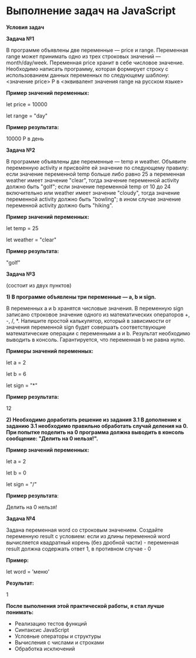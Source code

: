 # Выполнение задач на JavaScript

**Условия задач**

**Задача №1**

В программе объявлены две переменные — price и range. Переменная range может принимать одно из трех строковых значений — month/day/week. Переменная price хранит в себе числовое значение. Необходимо написать программу, которая формирует строку с использованием данных переменных по следующему шаблону: 
<значение price> Р в <эквивалент значения range на русском языке> 

**Пример значений переменных:**

let price = 10000 

let range = "day" 

**Пример результата:**

10000 Р в день

**Задача №2**

В программе объявлены две переменные — temp и weather. Объявите переменную activity и присвойте ей значение по следующему правилу: если значение переменной temp больше либо равно 25 a переменная weather имеет значение "clear", тогда значение переменной activity должно быть "golf"; если значение переменной temp от 10 до 24 включительно или weather имеет значение "cloudy", тогда значение переменной activity должно быть "bowling"; в ином случае значение переменной activity должно быть "hiking". 
 
**Пример значений переменных:**

let temp = 25 

let weather = "clear" 

 
**Пример результата:**

"golf"

**Задача №3**

(состоит из двух пунктов)

**1) В программе объявлены три переменные — a, b и sign.**

В переменных a и b хранятся числовые значения. В переменную sign записано строковое значение одного из математических операторов +, -, /, *. Напишите простой калькулятор, который в зависимости от значения переменной sign будет совершать соответствующие математические операции с переменными a и b. 
Результат необходимо выводить в консоль. Гарантируется, что переменная b не равна нулю. 
 
**Примеры значений переменных:**

let a = 2 

let b = 6 

let sign = "*" 

 
**Пример результата:** 

12

**2) Необходимо доработать решение из задания 3.1 В дополнение к заданию 3.1 необходимо правильно обработать случай деления на 0. При попытке поделить на 0 программа должна выводить в консоль сообщение: "Делить на 0 нельзя!".** 

**Пример значений переменных:** 

let a = 2 

let b = 0 

let sign = "/" 

 
**Пример результата**: 

Делить на 0 нельзя!

**Задача №4**

Задана переменная word со строковым значением. Создайте переменную result с условием: если из длины переменной word вычисляется квадратный корень (без дробной части) - переменная result должна содержать ответ 1, в противном случае - 0 
 
**Пример:**

let word = 'меню' 

**Результат:** 

1


**После выполнения этой практической работы, я стал лучше понимать:**
- Реализацию тестов функций
- Синтаксис JavaScript
- Условные операторы и структуры
- Вычисления с числами и строками
- Обработка исключений

